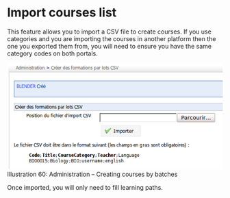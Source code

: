 # Import courses list

This feature allows you to import a CSV file to create courses. If you use categories and you are importing the courses in another platform then the one you exported them from, you will need to ensure you have the same category codes on both portals.

![](../../.gitbook/assets/creer-formation-lot%20%283%29.png)Illustration 60: Administration – Creating courses by batches

Once imported, you will only need to fill learning paths.

